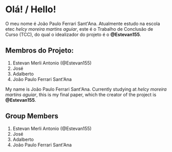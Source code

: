 # Olá! / Hello!

O meu nome é João Paulo Ferrari Sant'Ana. Atualmente estudo na escola etec *helcy moreira martins aguiar*, este é o Trabalho de Conclusão de Curso (TCC), do qual o idealizador do projeto é o **@Estevan155**.

## Membros do Projeto:

1. Estevan Merli Antonio (@Estevan155)
2. José
3. Adalberto
4. João Paulo Ferrari Sant'Ana

My name is João Paulo Ferrari Sant'Ana. Currently studying at *helcy moreira martins aguiar*, this is my final paper, which the creator of the project is **@Estevan155**.

## Group Members

1. Estevan Merli Antonio (@Estevan155)
2. José
3. Adalberto
4. João Paulo Ferrari Sant'Ana
